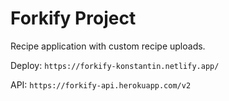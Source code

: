 # Forkify Project

Recipe application with custom recipe uploads.

Deploy: ```https://forkify-konstantin.netlify.app/```


API: ```https://forkify-api.herokuapp.com/v2```
